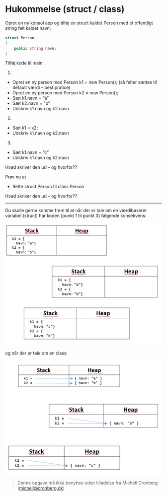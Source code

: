 ﻿# Hukommelse (struct / class)

Opret en ny konsol app og tilføj en struct kaldet Person med et offentligt string felt kaldet navn:

```csharp
struct Person
{
    public string navn;
}
```

Tilføj kode til main:

1) 
- Opret en ny person med Person k1 = new Person(); (så felter sættes til default værdi – best pratice)
- Opret en ny person med Person k2 = new Person();
- Sæt k1.navn = ”a”
- Sæt k2.navn = ”b”
- Udskriv k1.navn og k2.navn

2) 
- Sæt k1 = k2;
- Udskriv k1.navn og k2.navn

3)
- Sæt k1.navn = ”c”
- Udskriv k1.navn og k2.navn

Hvad skriver den ud – og hvorfor??

Prøv nu at 

- Rette struct Person til class Person

Hvad skriver den ud – og hvorfor??

-------------

Du skulle gerne komme frem til at når der er tale om en værdibaseret variabel (struct) har koden (punkt 1 til punkt 3) følgende konsekvens:

![struct](struct.png)

og når der er tale om en class:

![class](class.png)
<!-- footerstart -->
> Denne opgave må ikke benyttes uden tilladelse fra Michell Cronberg (michell@cronberg.dk)
<!-- footerslut -->